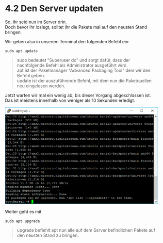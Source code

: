 # 4.2 Den Server updaten

So, ihr seid nun im Server drin.  
Doch bevor ihr loslegt, solltet ihr die Pakete mal auf den neusten Stand bringen.

Wir geben also in unserem Terminal den folgenden Befehl ein:

```
sudo apt update
```

> sudo bedeutet "Superuser do" und sorgt dafür, dass der nachfolgende Befehl als Administrator ausgeführt wird.  
> apt ist der Paketmanager "Advanced Packaging Tool" dem wir den Befehl geben.  
> update ist der auszuführende Befehl, mit dem nun die Paketquellen neu eingelesen werden.

Jetzt warten wir mal ein wenig ab, bis dieser Vorgang abgeschlossen ist.  
Das ist meistens innerhalb von weniger als 10 Sekunden erledigt.

![](/assets/update-1.png)

Weiter geht es mit

```
sudo apt upgrade
```

> upgrade befiehlt apt nun alle auf dem Server befindlichen Pakete auf den neusten Stand zu bringen.



